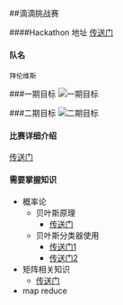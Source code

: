 ##滴滴挑战赛

####Hackathon 地址
[传送门](http://research.xiaojukeji.com/competition/main.action?competitionId=DiTech2016&&locale=zh_CN)


#### 队名
``拜伦维斯``

###一期目标
![一期目标](http://research.xiaojukeji.com/competition/images/bannermac_chinese.jpeg)


###二期目标
![二期目标](http://research.xiaojukeji.com/competition/images/bannertech_chinese.jpeg)



#### 比赛详细介绍
[传送门](http://research.xiaojukeji.com/competition/detail.action?competitionId=DiTech2016)

#### 需要掌握知识

* 概率论
	* 	贝叶斯原理
		*  [传送门](http://www.ruanyifeng.com/blog/2011/08/bayesian_inference_part_one.html)
	*  贝叶斯分类器使用
		*  [传送门1](http://www.ruanyifeng.com/blog/2011/08/bayesian_inference_part_two.html)
		*  [传送门2](http://www.ruanyifeng.com/blog/2012/10/spelling_corrector.html)
* 矩阵相关知识
	* [传送门](http://zh.wikihow.com/%E8%AE%A1%E7%AE%97%E7%9F%A9%E9%98%B5%E4%B9%98%E6%B3%95)
* map reduce